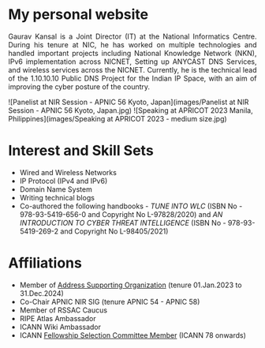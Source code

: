 # My personal website
<div style="text-align: justify">
Gaurav Kansal is a Joint Director (IT) at the National Informatics Centre. During his tenure at NIC, he has worked on multiple technologies and handled important projects including National Knowledge Network (NKN), IPv6 implementation across NICNET, Setting up ANYCAST DNS Services, and wireless services across the NICNET. Currently, he is the technical lead of the 1.10.10.10 Public DNS Project for the Indian IP Space, with an aim of improving the cyber posture of the country.
</div>

![Panelist at NIR Session - APNIC 56 Kyoto, Japan](images/Panelist at NIR Session - APNIC 56 Kyoto, Japan.jpg)
![Speaking at APRICOT 2023 Manila, Philippines](images/Speaking at APRICOT 2023 - medium size.jpg)

# Interest and Skill Sets
* Wired and Wireless Networks
* IP Protocol (IPv4 and IPv6) 
* Domain Name System 
* Writing technical blogs 
* Co-authored the following handbooks - *TUNE INTO WLC* (ISBN No - 978-93-5419-656-0 and Copyright No L-97828/2020) and *AN INTRODUCTION TO CYBER THREAT INTELLIGENCE* (ISBN No - 978-93-5419-269-2 and Copyright No L-98405/2021)

# Affiliations
* Member of [Address Supporting Organization](https://icannwiki.org/Address_Supporting_Organization) (tenure 01.Jan.2023 to 31.Dec.2024)
* Co-Chair APNIC NIR SIG (tenure APNIC 54 - APNIC 58)
* Member of RSSAC Caucus
* RIPE Atlas Ambassador
* ICANN Wiki Ambassador
* ICANN [Fellowship Selection Committee Member](https://icannwiki.org/ICANN_Fellowship_Program#Fellowship_Selection_Committee) (ICANN 78 onwards)

